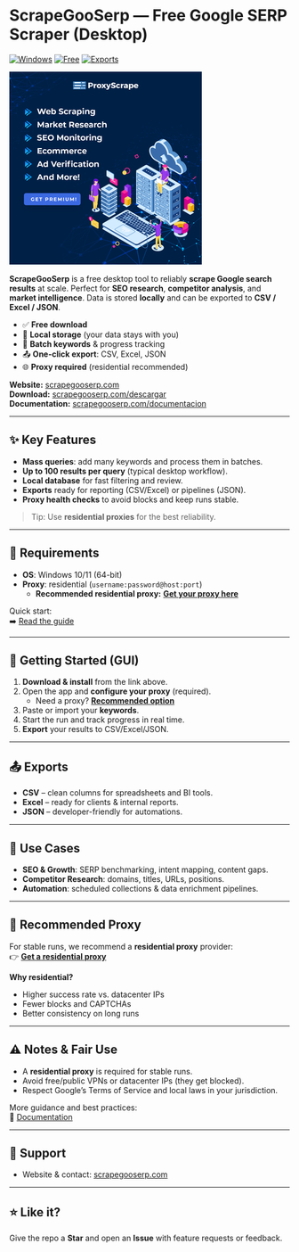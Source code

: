 # ScrapeGooSerp — Free Google SERP Scraper (Desktop)

[![Windows](https://img.shields.io/badge/Windows-10%2F11-blue)](#)
[![Free](https://img.shields.io/badge/Price-Free-success)](#)
[![Exports](https://img.shields.io/badge/Exports-CSV%20%7C%20Excel%20%7C%20JSON-informational)](#)

[![Residential Proxy Banner](https://raw.githubusercontent.com/extremtechnology/ScrapeGooSerp.com/main/best%20proxy%20scrape%20google.jpeg)](https://fas.st/t/m9vPByQd)

**ScrapeGooSerp** is a free desktop tool to reliably **scrape Google search results** at scale. Perfect for **SEO research**, **competitor analysis**, and **market intelligence**. Data is stored **locally** and can be exported to **CSV / Excel / JSON**.

- ✅ **Free download**
- 💾 **Local storage** (your data stays with you)
- 🧪 **Batch keywords** & progress tracking
- 📤 **One-click export**: CSV, Excel, JSON
- 🌐 **Proxy required** (residential recommended)

**Website:** [scrapegooserp.com](https://scrapegooserp.com/?utm_source=github&utm_medium=readme&utm_campaign=repository)  
**Download:** [scrapegooserp.com/descargar](https://scrapegooserp.com/descargar?utm_source=github&utm_medium=readme&utm_campaign=repository)  
**Documentation:** [scrapegooserp.com/documentacion](https://scrapegooserp.com/documentacion?utm_source=github&utm_medium=readme&utm_campaign=repository)

---

## ✨ Key Features

- **Mass queries**: add many keywords and process them in batches.  
- **Up to 100 results per query** (typical desktop workflow).  
- **Local database** for fast filtering and review.  
- **Exports** ready for reporting (CSV/Excel) or pipelines (JSON).  
- **Proxy health checks** to avoid blocks and keep runs stable.

> Tip: Use **residential proxies** for the best reliability.

---

## 🧰 Requirements

- **OS**: Windows 10/11 (64-bit)  
- **Proxy**: residential (`username:password@host:port`)  
  - **Recommended residential proxy:** **[Get your proxy here](https://fas.st/t/m9vPByQd)**

Quick start:  
➡️ [Read the guide](https://scrapegooserp.com/documentacion?utm_source=github&utm_medium=readme&utm_campaign=repository)

---

## 🚀 Getting Started (GUI)

1. **Download & install** from the link above.  
2. Open the app and **configure your proxy** (required).  
   - Need a proxy? **[Recommended option](https://fas.st/t/m9vPByQd)**  
3. Paste or import your **keywords**.  
4. Start the run and track progress in real time.  
5. **Export** your results to CSV/Excel/JSON.

---

## 📤 Exports

- **CSV** – clean columns for spreadsheets and BI tools.  
- **Excel** – ready for clients & internal reports.  
- **JSON** – developer-friendly for automations.

---

## 🧪 Use Cases

- **SEO & Growth**: SERP benchmarking, intent mapping, content gaps.  
- **Competitor Research**: domains, titles, URLs, positions.  
- **Automation**: scheduled collections & data enrichment pipelines.

---

## 🔌 Recommended Proxy

For stable runs, we recommend a **residential proxy** provider:  
👉 **[Get a residential proxy](https://fas.st/t/m9vPByQd)**

**Why residential?**
- Higher success rate vs. datacenter IPs  
- Fewer blocks and CAPTCHAs  
- Better consistency on long runs

---

## ⚠️ Notes & Fair Use

- A **residential proxy** is required for stable runs.  
- Avoid free/public VPNs or datacenter IPs (they get blocked).  
- Respect Google’s Terms of Service and local laws in your jurisdiction.

More guidance and best practices:  
📘 [Documentation](https://scrapegooserp.com/documentacion?utm_source=github&utm_medium=readme&utm_campaign=repository)

---

## 💬 Support

- Website & contact: [scrapegooserp.com](https://scrapegooserp.com/?utm_source=github&utm_medium=readme&utm_campaign=repository)

---

## ⭐ Like it?

Give the repo a **Star** and open an **Issue** with feature requests or feedback.
